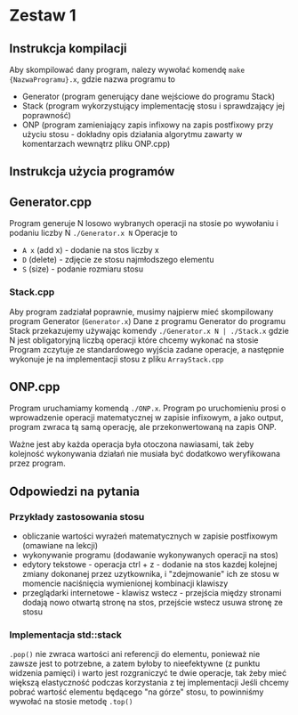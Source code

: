 # Zestaw 1

## Instrukcja kompilacji
Aby skompilować dany program, nalezy wywołać komendę `make {NazwaProgramu}.x`, gdzie nazwa programu to
- Generator (program generujący dane wejściowe do programu Stack)
- Stack (program wykorzystujący implementację stosu i sprawdzający jej poprawność)
- ONP (program zamieniający zapis infixowy na zapis postfixowy przy użyciu stosu - dokładny opis działania algorytmu zawarty w komentarzach wewnątrz pliku ONP.cpp)

## Instrukcja użycia programów
## Generator.cpp
Program generuje N losowo wybranych operacji na stosie po wywołaniu i podaniu liczby N `./Generator.x N`
Operacje to 
- `A x` (add x) - dodanie na stos liczby x
- `D` (delete) - zdjęcie ze stosu najmłodszego elementu
- `S` (size) - podanie rozmiaru stosu

### Stack.cpp
Aby program zadziałał poprawnie, musimy najpierw mieć skompilowany program Generator (`Generator.x`)
Dane z programu Generator do programu Stack przekazujemy używając komendy `./Generator.x N | ./Stack.x` gdzie N jest obligatoryjną liczbą operacji które chcemy wykonać na stosie
Program zczytuje ze standardowego wyjścia zadane operacje, a następnie wykonuje je na implementacji stosu z pliku `ArrayStack.cpp`

## ONP.cpp
Program uruchamiamy komendą `./ONP.x`. Program po uruchomieniu prosi o wprowadzenie operacji matematycznej w zapisie infixowym,
a jako output, program zwraca tą samą operację, ale przekonwertowaną na zapis ONP.

Ważne jest aby każda operacja była otoczona nawiasami, tak żeby kolejność wykonywania działań nie musiała być dodatkowo weryfikowana przez program.

## Odpowiedzi na pytania

### Przykłady zastosowania stosu
- obliczanie wartości wyrażeń matematycznych w zapisie postfixowym (omawiane na lekcji)
- wykonywanie programu (dodawanie wykonywanych operacji na stos)
- edytory tekstowe - operacja ctrl + z - dodanie na stos kazdej kolejnej zmiany dokonanej przez uzytkownika, i "zdejmowanie" ich ze stosu w momencie naciśnięcia wymienionej kombinacji klawiszy
- przeglądarki internetowe - klawisz wstecz - przejścia między stronami dodają nowo otwartą stronę na stos, przejście wstecz usuwa stronę ze stosu

### Implementacja std::stack
`.pop()` nie zwraca wartości ani referencji do elementu, ponieważ nie zawsze jest to potrzebne, a zatem byłoby to nieefektywne (z punktu widzenia pamięci) i warto jest rozgraniczyć te dwie operacje, tak żeby mieć większą elastyczność podczas korzystania z tej implementacji
Jeśli chcemy pobrać wartość elementu będącego "na górze" stosu, to powinniśmy wywołać na stosie metodę `.top()`
